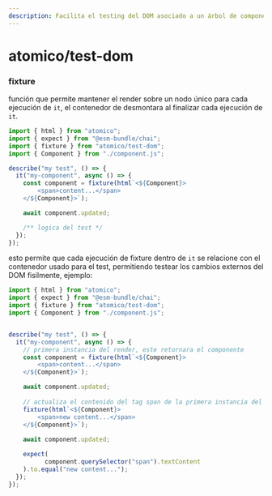 ```yaml
---
description: Facilita el testing del DOM asociado a un árbol de componentes.
---
```


# atomico/test-dom

### fixture

función que permite mantener el render sobre un nodo único para cada ejecución de `it`, el contenedor de desmontara al finalizar cada ejecución de `it`.

```javascript
import { html } from "atomico";
import { expect } from "@esm-bundle/chai";
import { fixture } from "atomico/test-dom";
import { Component } from "./component.js";

describe("my test", () => {
  it("my-component", async () => {
    const component = fixture(html`<${Component}>
        <span>content...</span>
    </${Component}>`);

    await component.updated;

    /** logica del test */
  });
});
```

esto permite que cada ejecución de fixture dentro de `it` se relacione con el contenedor usado para el test, permitiendo testear los cambios externos del DOM fisilmente, ejemplo:

```javascript
import { html } from "atomico";
import { expect } from "@esm-bundle/chai";
import { fixture } from "atomico/test-dom";
import { Component } from "./component.js";


describe("my test", () => {
  it("my-component", async () => {
    // primera instancia del render, este retornara el componente
    const component = fixture(html`<${Component}>
        <span>content...</span>
    </${Component}>`);

    await component.updated;
    
    // actualiza el contenido del tag span de la primera instancia del render
    fixture(html`<${Component}>
        <span>new content...</span>
    </${Component}>`);
    
    await component.updated;

    expect(
          component.querySelector("span").textContent
    ).to.equal("new content...");
  });
});
```

